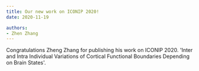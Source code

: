 ```yaml
---
title: Our new work on ICONIP 2020!
date: 2020-11-19

authors:
- Zhen Zhang
---
```


Congratulations Zheng Zhang for publishing his work on ICONIP 2020. 'Inter and Intra Individual Variations of Cortical Functional Boundaries Depending on Brain States'. 

<!--more-->